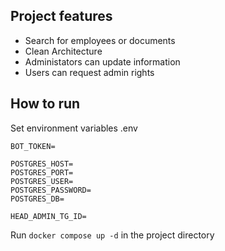 ## Project features
* Search for employees or documents
* Clean Architecture
* Administators can update information
* Users can request admin rights
## How to run
Set environment variables .env
```
BOT_TOKEN=

POSTGRES_HOST=
POSTGRES_PORT=
POSTGRES_USER=
POSTGRES_PASSWORD=
POSTGRES_DB=

HEAD_ADMIN_TG_ID=
```

Run `docker compose up -d` in the project directory